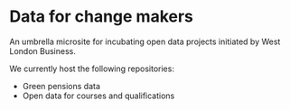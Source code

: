 # Data for change makers

An umbrella microsite for incubating open data projects initiated by West London Business. 

We currently host the following repositories:

* Green pensions data
* Open data for courses and qualifications
